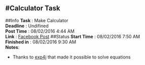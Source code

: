 #Calculator Task
------
##Info
**Task** : Make Calculator     
**Deadline** : Undifined     
**Post Time** : 08/02/2016 4:44 AM     
**Link** : [Facebook Post](https://www.facebook.com/groups/198531213823591/permalink/225964031080309/)
##Status
**Start Time** : 08/02/2016 7:50 AM     
**Finished in** : 08/02/2016 9:30 AM     
**Notes**:    
* Thanks to [exp4j](http://projects.congrace.de/exp4j/) that made it possible to solve equations

